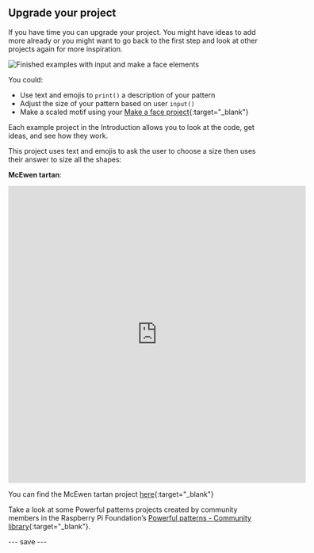 ## Upgrade your project

If you have time you can upgrade your project. You might have ideas to add more already or you might want to go back to the first step and look at other projects again for more inspiration.

![Finished examples with input and make a face elements](images/upgrade.gif)

You could:
- Use text and emojis to `print()` a description of your pattern
- Adjust the size of your pattern based on user `input()`
- Make a scaled motif using your [Make a face project](https://projects.raspberrypi.org/en/projects/make-a-face){:target="_blank"}

Each example project in the Introduction allows you to look at the code, get ideas, and see how they work.

This project uses text and emojis to ask the user to choose a size then uses their answer to size all the shapes:

**McEwen tartan**: 
<iframe src="https://editor.raspberrypi.org/en/embed/viewer/mcewen-tartan-example" width="600" height="600" frameborder="0" marginwidth="0" marginheight="0" allowfullscreen>
</iframe>

You can find the McEwen tartan project [here](https://editor.raspberrypi.org/en/projects/mcewen-tartan-example){:target="_blank"}

Take a look at some Powerful patterns projects created by community members in the Raspberry Pi Foundation’s [Powerful patterns - Community library](https://wke.lt/w/s/yyNPQT){:target="_blank"}.

--- save ---

